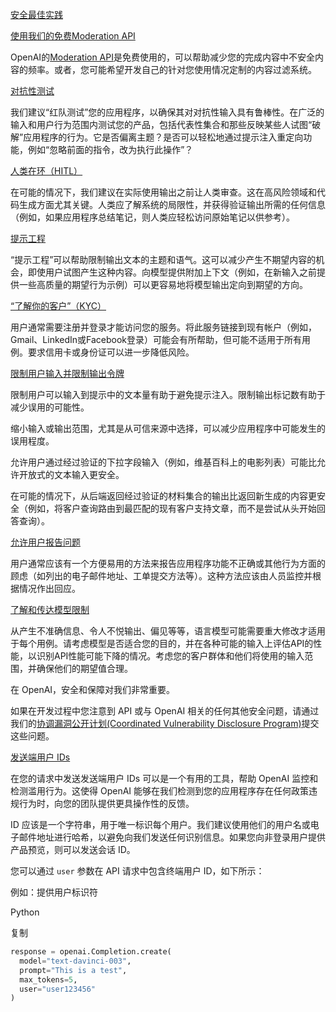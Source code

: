 [安全最佳实践](https://platform.openai.com/docs/guides/safety-best-practices/safety-best-practices)

[使用我们的免费Moderation API](https://platform.openai.com/docs/guides/safety-best-practices/use-our-free-moderation-api)

OpenAI的[Moderation API](https://platform.openai.com/docs/guides/moderation)是免费使用的，可以帮助减少您的完成内容中不安全内容的频率。或者，您可能希望开发自己的针对您使用情况定制的内容过滤系统。

[对抗性测试](https://platform.openai.com/docs/guides/safety-best-practices/adversarial-testing)

我们建议“红队测试”您的应用程序，以确保其对对抗性输入具有鲁棒性。在广泛的输入和用户行为范围内测试您的产品，包括代表性集合和那些反映某些人试图“破解”应用程序的行为。它是否偏离主题？是否可以轻松地通过提示注入重定向功能，例如“忽略前面的指令，改为执行此操作”？

[人类在环（HITL）](https://platform.openai.com/docs/guides/safety-best-practices/human-in-the-loop-hitl)

在可能的情况下，我们建议在实际使用输出之前让人类审查。这在高风险领域和代码生成方面尤其关键。人类应了解系统的局限性，并获得验证输出所需的任何信息（例如，如果应用程序总结笔记，则人类应轻松访问原始笔记以供参考）。

[提示工程](https://platform.openai.com/docs/guides/safety-best-practices/prompt-engineering)

“提示工程”可以帮助限制输出文本的主题和语气。这可以减少产生不期望内容的机会，即使用户试图产生这种内容。向模型提供附加上下文（例如，在新输入之前提供一些高质量的期望行为示例）可以更容易地将模型输出定向到期望的方向。

[“了解你的客户”（KYC）](https://platform.openai.com/docs/guides/safety-best-practices/know-your-customer-kyc)

用户通常需要注册并登录才能访问您的服务。将此服务链接到现有帐户（例如，Gmail、LinkedIn或Facebook登录）可能会有所帮助，但可能不适用于所有用例。要求信用卡或身份证可以进一步降低风险。

[限制用户输入并限制输出令牌](https://platform.openai.com/docs/guides/safety-best-practices/constrain-user-input-and-limit-output-tokens)

限制用户可以输入到提示中的文本量有助于避免提示注入。限制输出标记数有助于减少误用的可能性。

缩小输入或输出范围，尤其是从可信来源中选择，可以减少应用程序中可能发生的误用程度。

允许用户通过经过验证的下拉字段输入（例如，维基百科上的电影列表）可能比允许开放式的文本输入更安全。

在可能的情况下，从后端返回经过验证的材料集合的输出比返回新生成的内容更安全（例如，将客户查询路由到最匹配的现有客户支持文章，而不是尝试从头开始回答查询）。

[允许用户报告问题](https://platform.openai.com/docs/guides/safety-best-practices/allow-users-to-report-issues)

用户通常应该有一个方便易用的方法来报告应用程序功能不正确或其他行为方面的顾虑（如列出的电子邮件地址、工单提交方法等）。这种方法应该由人员监控并根据情况作出回应。

[了解和传达模型限制](https://platform.openai.com/docs/guides/safety-best-practices/understand-and-communicate-limitations)

从产生不准确信息、令人不悦输出、偏见等等，语言模型可能需要重大修改才适用于每个用例。请考虑模型是否适合您的目的，并在各种可能的输入上评估API的性能，以识别API性能可能下降的情况。考虑您的客户群体和他们将使用的输入范围，并确保他们的期望值合理。



在 OpenAI，安全和保障对我们非常重要。

如果在开发过程中您注意到 API 或与 OpenAI 相关的任何其他安全问题，请通过我们的[协调漏洞公开计划(Coordinated Vulnerability Disclosure Program)](https://openai.com/security/disclosure/)提交这些问题。

[发送端用户 IDs](https://platform.openai.com/docs/guides/safety-best-practices/end-user-ids)

在您的请求中发送发送端用户 IDs 可以是一个有用的工具，帮助 OpenAI 监控和检测滥用行为。这使得 OpenAI 能够在我们检测到您的应用程序存在任何政策违规行为时，向您的团队提供更具操作性的反馈。

ID 应该是一个字符串，用于唯一标识每个用户。我们建议使用他们的用户名或电子邮件地址进行哈希，以避免向我们发送任何识别信息。如果您向非登录用户提供产品预览，则可以发送会话 ID。

您可以通过 `user` 参数在 API 请求中包含终端用户 ID，如下所示：

例如：提供用户标识符

Python



复制

```python
response = openai.Completion.create(
  model="text-davinci-003",
  prompt="This is a test",
  max_tokens=5,
  user="user123456"
)
```